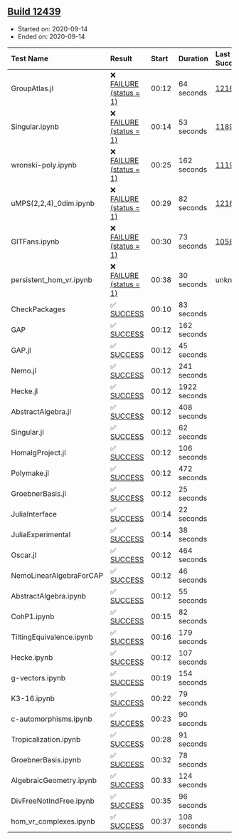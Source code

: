 ## [Build 12439](https://oscarci.mathematik.uni-kl.de/job/oscar/12439/)

* Started on: 2020-09-14
* Ended on: 2020-09-14

| Test Name    | Result | Start | Duration | Last Success | First Failure |
|:-------------|:-------|:------|:---------|:-------------|:--------------|
| GroupAtlas.jl | ❌ [FAILURE (status = 1)](https://oscarci.mathematik.uni-kl.de/job/oscar/12439/artifact/logs/build-12439/GroupAtlas.jl.log) | 00:12 | 64 seconds | [12167](https://oscarci.mathematik.uni-kl.de/job/oscar/12167/) | [12168](https://oscarci.mathematik.uni-kl.de/job/oscar/12168/) |
| Singular.ipynb | ❌ [FAILURE (status = 1)](https://oscarci.mathematik.uni-kl.de/job/oscar/12439/artifact/logs/build-12439/Singular.ipynb.log) | 00:14 | 53 seconds | [11893](https://oscarci.mathematik.uni-kl.de/job/oscar/11893/) | [11894](https://oscarci.mathematik.uni-kl.de/job/oscar/11894/) |
| wronski-poly.ipynb | ❌ [FAILURE (status = 1)](https://oscarci.mathematik.uni-kl.de/job/oscar/12439/artifact/logs/build-12439/wronski-poly.ipynb.log) | 00:25 | 162 seconds | [11192](https://oscarci.mathematik.uni-kl.de/job/oscar/11192/) | [11193](https://oscarci.mathematik.uni-kl.de/job/oscar/11193/) |
| uMPS(2,2,4)_0dim.ipynb | ❌ [FAILURE (status = 1)](https://oscarci.mathematik.uni-kl.de/job/oscar/12439/artifact/logs/build-12439/uMPS-2-2-4-_0dim.ipynb.log) | 00:29 | 82 seconds | [12167](https://oscarci.mathematik.uni-kl.de/job/oscar/12167/) | [12168](https://oscarci.mathematik.uni-kl.de/job/oscar/12168/) |
| GITFans.ipynb | ❌ [FAILURE (status = 1)](https://oscarci.mathematik.uni-kl.de/job/oscar/12439/artifact/logs/build-12439/GITFans.ipynb.log) | 00:30 | 73 seconds | [10566](https://oscarci.mathematik.uni-kl.de/job/oscar/10566/) | [10567](https://oscarci.mathematik.uni-kl.de/job/oscar/10567/) |
| persistent_hom_vr.ipynb | ❌ [FAILURE (status = 1)](https://oscarci.mathematik.uni-kl.de/job/oscar/12439/artifact/logs/build-12439/persistent_hom_vr.ipynb.log) | 00:38 | 30 seconds | unknown | unknown |
| CheckPackages | ✅ [SUCCESS](https://oscarci.mathematik.uni-kl.de/job/oscar/12439/artifact/logs/build-12439/CheckPackages.log) | 00:10 | 83 seconds |  |  |
| GAP | ✅ [SUCCESS](https://oscarci.mathematik.uni-kl.de/job/oscar/12439/artifact/logs/build-12439/GAP.log) | 00:12 | 162 seconds |  |  |
| GAP.jl | ✅ [SUCCESS](https://oscarci.mathematik.uni-kl.de/job/oscar/12439/artifact/logs/build-12439/GAP.jl.log) | 00:12 | 45 seconds |  |  |
| Nemo.jl | ✅ [SUCCESS](https://oscarci.mathematik.uni-kl.de/job/oscar/12439/artifact/logs/build-12439/Nemo.jl.log) | 00:12 | 241 seconds |  |  |
| Hecke.jl | ✅ [SUCCESS](https://oscarci.mathematik.uni-kl.de/job/oscar/12439/artifact/logs/build-12439/Hecke.jl.log) | 00:12 | 1922 seconds |  |  |
| AbstractAlgebra.jl | ✅ [SUCCESS](https://oscarci.mathematik.uni-kl.de/job/oscar/12439/artifact/logs/build-12439/AbstractAlgebra.jl.log) | 00:12 | 408 seconds |  |  |
| Singular.jl | ✅ [SUCCESS](https://oscarci.mathematik.uni-kl.de/job/oscar/12439/artifact/logs/build-12439/Singular.jl.log) | 00:12 | 62 seconds |  |  |
| HomalgProject.jl | ✅ [SUCCESS](https://oscarci.mathematik.uni-kl.de/job/oscar/12439/artifact/logs/build-12439/HomalgProject.jl.log) | 00:12 | 106 seconds |  |  |
| Polymake.jl | ✅ [SUCCESS](https://oscarci.mathematik.uni-kl.de/job/oscar/12439/artifact/logs/build-12439/Polymake.jl.log) | 00:12 | 472 seconds |  |  |
| GroebnerBasis.jl | ✅ [SUCCESS](https://oscarci.mathematik.uni-kl.de/job/oscar/12439/artifact/logs/build-12439/GroebnerBasis.jl.log) | 00:12 | 25 seconds |  |  |
| JuliaInterface | ✅ [SUCCESS](https://oscarci.mathematik.uni-kl.de/job/oscar/12439/artifact/logs/build-12439/JuliaInterface.log) | 00:14 | 22 seconds |  |  |
| JuliaExperimental | ✅ [SUCCESS](https://oscarci.mathematik.uni-kl.de/job/oscar/12439/artifact/logs/build-12439/JuliaExperimental.log) | 00:14 | 38 seconds |  |  |
| Oscar.jl | ✅ [SUCCESS](https://oscarci.mathematik.uni-kl.de/job/oscar/12439/artifact/logs/build-12439/Oscar.jl.log) | 00:12 | 464 seconds |  |  |
| NemoLinearAlgebraForCAP | ✅ [SUCCESS](https://oscarci.mathematik.uni-kl.de/job/oscar/12439/artifact/logs/build-12439/NemoLinearAlgebraForCAP.log) | 00:12 | 46 seconds |  |  |
| AbstractAlgebra.ipynb | ✅ [SUCCESS](https://oscarci.mathematik.uni-kl.de/job/oscar/12439/artifact/logs/build-12439/AbstractAlgebra.ipynb.log) | 00:12 | 55 seconds |  |  |
| CohP1.ipynb | ✅ [SUCCESS](https://oscarci.mathematik.uni-kl.de/job/oscar/12439/artifact/logs/build-12439/CohP1.ipynb.log) | 00:15 | 82 seconds |  |  |
| TiltingEquivalence.ipynb | ✅ [SUCCESS](https://oscarci.mathematik.uni-kl.de/job/oscar/12439/artifact/logs/build-12439/TiltingEquivalence.ipynb.log) | 00:16 | 179 seconds |  |  |
| Hecke.ipynb | ✅ [SUCCESS](https://oscarci.mathematik.uni-kl.de/job/oscar/12439/artifact/logs/build-12439/Hecke.ipynb.log) | 00:12 | 107 seconds |  |  |
| g-vectors.ipynb | ✅ [SUCCESS](https://oscarci.mathematik.uni-kl.de/job/oscar/12439/artifact/logs/build-12439/g-vectors.ipynb.log) | 00:19 | 154 seconds |  |  |
| K3-16.ipynb | ✅ [SUCCESS](https://oscarci.mathematik.uni-kl.de/job/oscar/12439/artifact/logs/build-12439/K3-16.ipynb.log) | 00:22 | 79 seconds |  |  |
| c-automorphisms.ipynb | ✅ [SUCCESS](https://oscarci.mathematik.uni-kl.de/job/oscar/12439/artifact/logs/build-12439/c-automorphisms.ipynb.log) | 00:23 | 90 seconds |  |  |
| Tropicalization.ipynb | ✅ [SUCCESS](https://oscarci.mathematik.uni-kl.de/job/oscar/12439/artifact/logs/build-12439/Tropicalization.ipynb.log) | 00:28 | 91 seconds |  |  |
| GroebnerBasis.ipynb | ✅ [SUCCESS](https://oscarci.mathematik.uni-kl.de/job/oscar/12439/artifact/logs/build-12439/GroebnerBasis.ipynb.log) | 00:32 | 78 seconds |  |  |
| AlgebraicGeometry.ipynb | ✅ [SUCCESS](https://oscarci.mathematik.uni-kl.de/job/oscar/12439/artifact/logs/build-12439/AlgebraicGeometry.ipynb.log) | 00:33 | 124 seconds |  |  |
| DivFreeNotIndFree.ipynb | ✅ [SUCCESS](https://oscarci.mathematik.uni-kl.de/job/oscar/12439/artifact/logs/build-12439/DivFreeNotIndFree.ipynb.log) | 00:35 | 96 seconds |  |  |
| hom_vr_complexes.ipynb | ✅ [SUCCESS](https://oscarci.mathematik.uni-kl.de/job/oscar/12439/artifact/logs/build-12439/hom_vr_complexes.ipynb.log) | 00:37 | 108 seconds |  |  |
